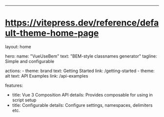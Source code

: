 ---
# https://vitepress.dev/reference/default-theme-home-page
layout: home

hero:
  name: "VueUseBem"
  text: "BEM-style classnames generator"
  tagline: Simple and configurable

  actions:
    - theme: brand
      text: Getting Started
      link: /getting-started
    - theme: alt
      text: API Examples
      link: /api-examples

features:
  - title: Vue 3 Composition API
    details: Provides composable for using in script setup
  - title: Configurable
    details: Configure settings, namespaces, delimiters etc.


